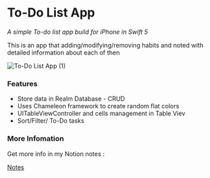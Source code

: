 # To-Do List App

*A simple To-do list app build for iPhone in Swift 5*

This is an app that adding/modifying/removing habits and noted with detailed information about each of then



![To-Do List App (1)](https://user-images.githubusercontent.com/45663826/169479082-ef66fbd5-a3b4-4a84-bf48-e984b469a9f2.png)


### Features
* Store data in Realm Database - CRUD
* Uses Chameleon framework to create random flat colors
* UITableViewController and cells management in Table Viev
* Sort/Filter/ To-Do tasks



### More Infomation

Get more info in my Notion notes :

[Notes]()

